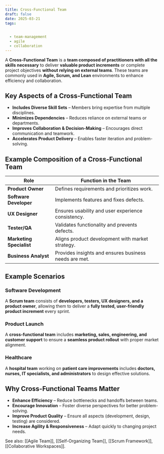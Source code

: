 ```yaml
---
title: Cross-Functional Team
draft: false
date: 2025-03-21
tags:
  
  
  - team-management
  - agile
  - collaboration
---
```


A **Cross-Functional Team** is a **team composed of practitioners with all the skills necessary** to deliver **valuable product increments** or complete project objectives **without relying on external teams**. These teams are commonly used in **Agile, Scrum, and Lean** environments to enhance efficiency and collaboration.

## **Key Aspects of a Cross-Functional Team**
- **Includes Diverse Skill Sets** – Members bring expertise from multiple disciplines.
- **Minimizes Dependencies** – Reduces reliance on external teams or departments.
- **Improves Collaboration & Decision-Making** – Encourages direct communication and teamwork.
- **Accelerates Product Delivery** – Enables faster iteration and problem-solving.

## **Example Composition of a Cross-Functional Team**
| **Role**            | **Function in the Team** |
|---------------------|------------------------|
| **Product Owner**   | Defines requirements and prioritizes work. |
| **Software Developer** | Implements features and fixes defects. |
| **UX Designer**     | Ensures usability and user experience consistency. |
| **Tester/QA**       | Validates functionality and prevents defects. |
| **Marketing Specialist** | Aligns product development with market strategy. |
| **Business Analyst** | Provides insights and ensures business needs are met. |

## **Example Scenarios**

### **Software Development**
A **Scrum team** consists of **developers, testers, UX designers, and a product owner**, allowing them to deliver a **fully tested, user-friendly product increment** every sprint.

### **Product Launch**
A **cross-functional team** includes **marketing, sales, engineering, and customer support** to ensure a **seamless product rollout** with proper market alignment.

### **Healthcare**
A **hospital team** working on **patient care improvements** includes **doctors, nurses, IT specialists, and administrators** to design effective solutions.

## **Why Cross-Functional Teams Matter**
- **Enhance Efficiency** – Reduce bottlenecks and handoffs between teams.
- **Encourage Innovation** – Foster diverse perspectives for better problem-solving.
- **Improve Product Quality** – Ensure all aspects (development, design, testing) are considered.
- **Increase Agility & Responsiveness** – Adapt quickly to changing project needs.

See also: [[Agile Team]], [[Self-Organizing Team]], [[Scrum Framework]], [[Collaborative Workspaces]].
